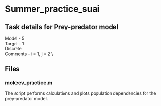 # Summer_practice_suai

## Task details for Prey-predator model
Model - 5 \
Target - 1 \
Discrete \
Comments - i = 1, j = 2 \
## Files
### mokeev_practice.m
The script performs calculations and plots population dependencies for the prey-predator model.

